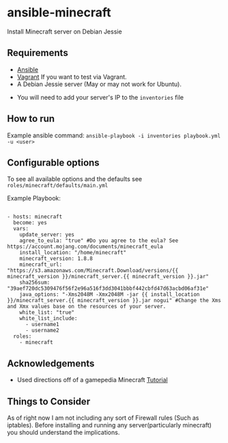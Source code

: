 # ansible-minecraft
Install Minecraft server on Debian Jessie

Requirements
------------
* [Ansible](http://docs.ansible.com/ansible/intro_installation.html)
* [Vagrant](https://www.vagrantup.com/) If you want to test via Vagrant.
* A Debian Jessie server (May or may not work for Ubuntu).

- You will need to add your server's IP to the `inventories` file

How to run
----------
Example ansible command: `ansible-playbook -i inventories playbook.yml -u <user>`

Configurable options
--------------------
To see all available options and the defaults see `roles/minecraft/defaults/main.yml`

Example Playbook:

```

- hosts: minecraft
  become: yes
  vars:
    update_server: yes
    agree_to_eula: "true" #Do you agree to the eula? See https://account.mojang.com/documents/minecraft_eula
    install_location: "/home/minecraft"
    minecraft_version: 1.8.8
    minecraft_url: "https://s3.amazonaws.com/Minecraft.Download/versions/{{ minecraft_version }}/minecraft_server.{{ minecraft_version }}.jar"
    sha256sum: "39aef720dc5309476f56f2e96a516f3dd3041bbbf442cbfd47d63acbd06af31e"
    java_options: "-Xms2048M -Xmx2048M -jar {{ install_location }}/minecraft_server.{{ minecraft_version }}.jar nogui" #Change the Xms and Xmx values base on the resources of your server.
    white_list: "true"
    white_list_include:
      - username1
      - username2
  roles:
    - minecraft

```


Acknowledgements
----------------
- Used directions off of a gamepedia Minecraft [Tutorial](http://minecraft.gamepedia.com/Tutorials/Setting_up_a_server)


Things to Consider
------------------
As of right now I am not including any sort of Firewall rules (Such as iptables). Before installing and running any server(particularly minecraft)
you should understand the implications.
